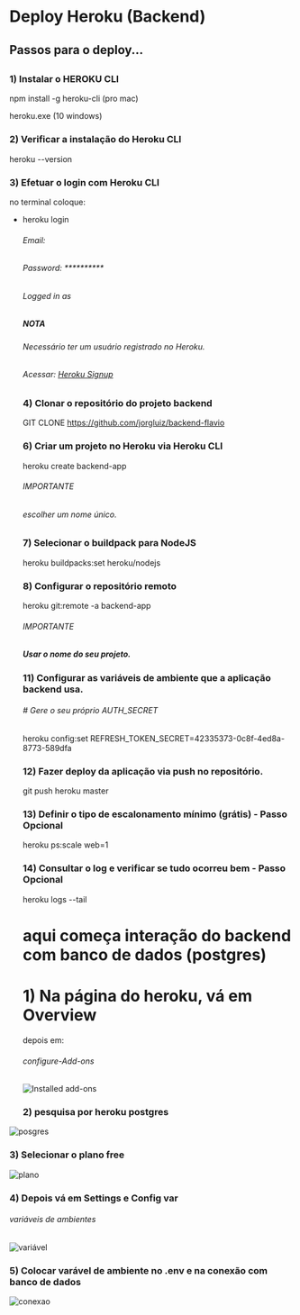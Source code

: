 <h1>Deploy Heroku (Backend)</h1>

<h2>Passos para o deploy...<h2>
 
 <h3>1) Instalar o HEROKU CLI</h3>
 
 npm install -g heroku-cli  (pro mac)
 
 heroku.exe (10 windows)
  
<h3> 2) Verificar a instalação do Heroku CLI</h3>
 
 heroku --version
 		
 <h3>3) Efetuar o login com Heroku CLI</h3>
 
 no terminal coloque: 
  - heroku login
    <h6>Email: <SEU E-MAIL></h6>
    <h6>Password: **********</h6>
    <h6>Logged in as <SEU E-MAIL></h6>
     
     <h5>NOTA</h5>
     <h6>Necessário ter um usuário registrado no Heroku.</h6>
     <h6>Acessar: <a href="https://signup.heroku.com/login">Heroku Signup</a></h6>
     
     <h3>4) Clonar o repositório do projeto backend</h3>
     
     GIT CLONE https://github.com/jorgluiz/backend-flavio
     
     <h3>6) Criar um projeto no Heroku via Heroku CLI</h3>
     
     heroku create backend-app
     
     <h6>IMPORTANTE</h6>
     
     <h6> escolher um nome único.</h6>
     
     <h3>7) Selecionar o buildpack para NodeJS</h3>
     
     heroku buildpacks:set heroku/nodejs
     
     <h3>8) Configurar o repositório remoto</h3>
     
     heroku git:remote -a backend-app
     
     <h6>IMPORTANTE</h6>
    <h5> Usar o nome do seu projeto.</h5>

     <h3>11) Configurar as variáveis de ambiente que a aplicação backend usa.</h3>
     
     <h6># Gere o seu próprio AUTH_SECRET</h6>
     heroku config:set   <span>REFRESH_TOKEN_SECRET=42335373-0c8f-4ed8a-8773-589dfa<span>
     
     <h3>12) Fazer deploy da aplicação via push no repositório.</h3>
     
     git push heroku master
     
     
    <h3> 13) Definir o tipo de escalonamento mínimo (grátis) - Passo Opcional</h3>
     
     heroku ps:scale web=1
     
     <h3>14) Consultar o log e verificar se tudo ocorreu bem - Passo Opcional</h3>
     
      heroku logs --tail
     
     
     <h1>aqui começa interação do backend com banco de dados (postgres)<h1>
      
      <h1>1) Na página do heroku, vá em Overview </h1>
      
      depois  em: 
      <h6>configure-Add-ons</h6>
      
      ![Installed add-ons](https://user-images.githubusercontent.com/35885897/158028566-f4cafba2-9e13-421e-8686-44d36d11d330.png)
      
      <h3>2) pesquisa por heroku postgres</h3>
      
      
![posgres](https://user-images.githubusercontent.com/35885897/158028718-56421ba0-5c49-4b5c-b2c3-31faf11496ea.png)
      
      
<h3>3) Selecionar o plano free</h3>
      
      
![plano](https://user-images.githubusercontent.com/35885897/158028794-89f51809-29b9-47a6-a82f-e7b8517ad25e.png)
      
      
<h3>4) Depois vá em Settings e Config var</h3>
      
<h6> variáveis de ambientes</h6>
      
      
![variável](https://user-images.githubusercontent.com/35885897/158029053-d8f9ea28-28d2-45ea-a954-053643249355.png)
      
      
      
<h3>5) Colocar varável de ambiente no .env e na conexão com banco de dados</h3>


![conexao](https://user-images.githubusercontent.com/35885897/158029411-bbea68b9-ed83-478d-922d-cdeda16522e4.png)

      
      



     
